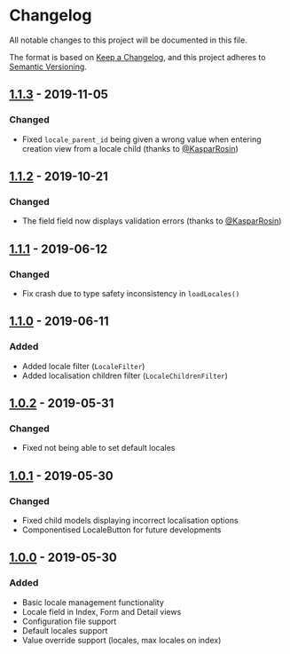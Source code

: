 # Changelog

All notable changes to this project will be documented in this file.

The format is based on [Keep a Changelog](https://keepachangelog.com/en/1.0.0/),
and this project adheres to [Semantic Versioning](https://semver.org/spec/v2.0.0.html).

## [1.1.3] - 2019-11-05

### Changed

- Fixed `locale_parent_id` being given a wrong value when entering creation view from a locale child (thanks to [@KasparRosin](https://github.com/KasparRosin))

## [1.1.2] - 2019-10-21

### Changed

- The field field now displays validation errors (thanks to [@KasparRosin](https://github.com/KasparRosin))

## [1.1.1] - 2019-06-12

### Changed

- Fix crash due to type safety inconsistency in `loadLocales()`

## [1.1.0] - 2019-06-11

### Added

- Added locale filter (`LocaleFilter`)
- Added localisation children filter (`LocaleChildrenFilter`)

## [1.0.2] - 2019-05-31

### Changed

- Fixed not being able to set default locales

## [1.0.1] - 2019-05-30

### Changed

- Fixed child models displaying incorrect localisation options
- Componentised LocaleButton for future developments

## [1.0.0] - 2019-05-30

### Added

- Basic locale management functionality
- Locale field in Index, Form and Detail views
- Configuration file support
- Default locales support
- Value override support (locales, max locales on index)

[1.1.3]: https://github.com/optimistdigital/nova-locale-field/compare/1.1.2...1.1.3
[1.1.2]: https://github.com/optimistdigital/nova-locale-field/compare/1.1.1...1.1.2
[1.1.1]: https://github.com/optimistdigital/nova-locale-field/compare/1.1.0...1.1.1
[1.1.0]: https://github.com/optimistdigital/nova-locale-field/compare/1.0.2...1.1.0
[1.0.2]: https://github.com/optimistdigital/nova-locale-field/compare/1.0.1...1.0.2
[1.0.1]: https://github.com/optimistdigital/nova-locale-field/compare/1.0.0...1.0.1
[1.0.0]: https://github.com/optimistdigital/nova-locale-field/releases/tag/1.0.0
